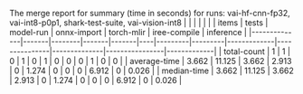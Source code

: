 The merge report for summary (time in seconds) for runs: vai-hf-cnn-fp32, vai-int8-p0p1, shark-test-suite, vai-vision-int8
|              |       |        |       |       |    |   items |   tests |   model-run |   onnx-import |   torch-mlir |   iree-compile |   inference |
|--------------|-------|--------|-------|-------|----|---------|---------|-------------|---------------|--------------|----------------|-------------|
| total-count  | 1     |  1     | 0     | 1     |  0 |   1     |       0 |           0 |             0 |        1     |              0 |       0     |
| average-time | 3.662 | 11.125 | 3.662 | 2.913 |  0 |   1.274 |       0 |           0 |             0 |        6.912 |              0 |       0.026 |
| median-time  | 3.662 | 11.125 | 3.662 | 2.913 |  0 |   1.274 |       0 |           0 |             0 |        6.912 |              0 |       0.026 |
